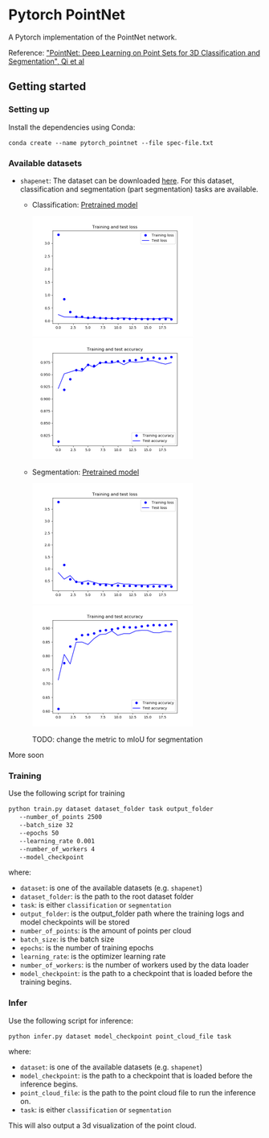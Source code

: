 # Pytorch PointNet 
A Pytorch implementation of the PointNet network.
 
Reference: ["PointNet: Deep Learning on Point Sets for 3D Classification and Segmentation", Qi et al](https://arxiv.org/abs/1612.00593)

## Getting started
### Setting up
Install the dependencies using Conda:
```
conda create --name pytorch_pointnet --file spec-file.txt
```

### Available datasets
* ```shapenet```: The dataset can be downloaded 
[here](http://web.stanford.edu/~ericyi/project_page/part_annotation/index.html).
For this dataset, classification and segmentation (part segmentation) tasks are available. 
  * Classification: [Pretrained model](assets/shapenet/classification/shapenet_classification_model.pth)
    
    <img src="assets/shapenet/classification/loss_plot.png" width="320" height="240">
    <img src="assets/shapenet/classification/accuracy_plot.png"  width="320" height="240">
  * Segmentation: [Pretrained model](assets/shapenet/segmentation/shapenet_classification_model.pth)
    
    <img src="assets/shapenet/segmentation/loss_plot.png" width="320" height="240">
    <img src="assets/shapenet/segmentation/accuracy_plot.png"  width="320" height="240">
    
    TODO: change the metric to mIoU for segmentation

More soon

### Training
Use the following script for training
```
python train.py dataset dataset_folder task output_folder 
   --number_of_points 2500
   --batch_size 32
   --epochs 50
   --learning_rate 0.001
   --number_of_workers 4
   --model_checkpoint
```

where:
* ```dataset```: is one of the available datasets (e.g. ```shapenet```)
* ```dataset_folder```: is the path to the root dataset folder
* ```task```: is either ```classification``` or ```segmentation```
* ```output_folder```: is the output_folder path where the training logs and model 
checkpoints will be stored
* ```number_of_points```: is the amount of points per cloud
* ```batch_size```: is the batch size 
* ```epochs```: is the number of training epochs
* ```learning_rate```: is the optimizer learning rate
* ```number_of_workers```: is the number of workers used by the data loader
* ```model_checkpoint```: is the path to a checkpoint that is loaded 
before the training begins.

### Infer
Use the following script for inference:
```
python infer.py dataset model_checkpoint point_cloud_file task 
```

where:
* ```dataset```: is one of the available datasets (e.g. ```shapenet```)
* ```model_checkpoint```: is the path to a checkpoint that is loaded 
before the inference begins.
* ```point_cloud_file```: is the path to the point cloud file to run the inference on.
* ```task```: is either ```classification``` or ```segmentation```

This will also output a 3d visualization of the point cloud.